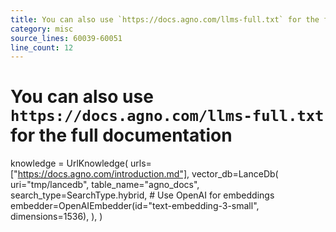 ```yaml
---
title: You can also use `https://docs.agno.com/llms-full.txt` for the full documentation
category: misc
source_lines: 60039-60051
line_count: 12
---
```


# You can also use `https://docs.agno.com/llms-full.txt` for the full documentation
knowledge = UrlKnowledge(
    urls=["https://docs.agno.com/introduction.md"],
    vector_db=LanceDb(
        uri="tmp/lancedb",
        table_name="agno_docs",
        search_type=SearchType.hybrid,
        # Use OpenAI for embeddings
        embedder=OpenAIEmbedder(id="text-embedding-3-small", dimensions=1536),
    ),
)

